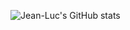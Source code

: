 ![Jean-Luc's GitHub stats](https://github-readme-stats.vercel.app/api?username=jeanluc-d&count_private=true&show_icons=true&hide=stars,,issues)
<!--
**jeanluc-d/jeanluc-d** is a ✨ _special_ ✨ repository because its `README.md` (this file) appears on your GitHub profile.
![GitHub streak stats](https://github-readme-streak-stats.herokuapp.com/?user=jeanluc-d)  
Here are some ideas to get you started:
![GitHub Activity Graph](https://activity-graph.herokuapp.com/graph?username=jeanluc-d)  
- 🔭 I’m currently working on ...
- 🌱 I’m currently learning ...
- 👯 I’m looking to collaborate on ...
- 🤔 I’m looking for help with ...
- 💬 Ask me about ...
- 📫 How to reach me: ...
- 😄 Pronouns: ...
- ⚡ Fun fact: ...
![Jean-Luc's GitHub stats](https://github-readme-stats.vercel.app/api?username=jeanluc-d&count_private=true&show_icons=true&hide=stars,,issues)
![GitHub metrics](https://metrics.lecoq.io/jeanluc-d)  
### Hi there 👋, I'm Jean-Luc
<p>✌️ Pronouns: he/him<p/>
<p>💻 Portfolio: https://jeanluc.dev<p/>
![GitHub Activity Graph](https://activity-graph.herokuapp.com/graph?username=jeanluc-d)  
-->
